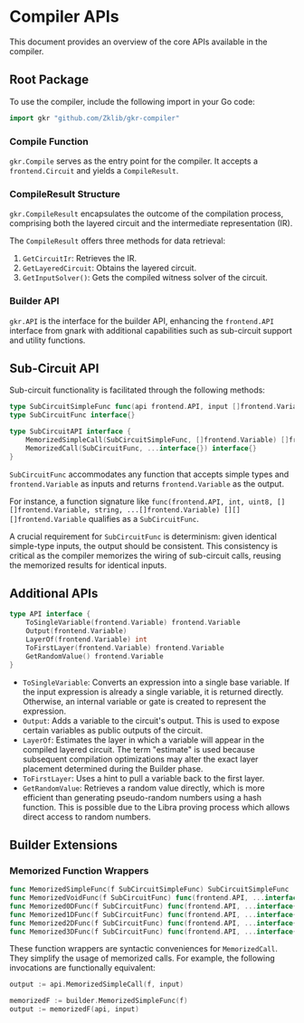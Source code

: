 # Compiler APIs

This document provides an overview of the core APIs available in the compiler.

## Root Package

To use the compiler, include the following import in your Go code:

```go
import gkr "github.com/Zklib/gkr-compiler"
```

### Compile Function

`gkr.Compile` serves as the entry point for the compiler. It accepts a `frontend.Circuit` and yields a `CompileResult`.

### CompileResult Structure

`gkr.CompileResult` encapsulates the outcome of the compilation process, comprising both the layered circuit and the intermediate representation (IR).

The `CompileResult` offers three methods for data retrieval:

1. `GetCircuitIr`: Retrieves the IR.
2. `GetLayeredCircuit`: Obtains the layered circuit.
3. `GetInputSolver()`: Gets the compiled witness solver of the circuit.

### Builder API

`gkr.API` is the interface for the builder API, enhancing the `frontend.API` interface from gnark with additional capabilities such as sub-circuit support and utility functions.

## Sub-Circuit API

Sub-circuit functionality is facilitated through the following methods:

```go
type SubCircuitSimpleFunc func(api frontend.API, input []frontend.Variable) []frontend.Variable
type SubCircuitFunc interface{}

type SubCircuitAPI interface {
	MemorizedSimpleCall(SubCircuitSimpleFunc, []frontend.Variable) []frontend.Variable
	MemorizedCall(SubCircuitFunc, ...interface{}) interface{}
}
```

`SubCircuitFunc` accommodates any function that accepts simple types and `frontend.Variable` as inputs and returns `frontend.Variable` as the output.

For instance, a function signature like `func(frontend.API, int, uint8, [][]frontend.Variable, string, ...[]frontend.Variable) [][][]frontend.Variable` qualifies as a `SubCircuitFunc`.

A crucial requirement for `SubCircuitFunc` is determinism: given identical simple-type inputs, the output should be consistent. This consistency is critical as the compiler memorizes the wiring of sub-circuit calls, reusing the memorized results for identical inputs.

## Additional APIs

```go
type API interface {
	ToSingleVariable(frontend.Variable) frontend.Variable
	Output(frontend.Variable)
	LayerOf(frontend.Variable) int
	ToFirstLayer(frontend.Variable) frontend.Variable
	GetRandomValue() frontend.Variable
}
```

- `ToSingleVariable`: Converts an expression into a single base variable. If the input expression is already a single variable, it is returned directly. Otherwise, an internal variable or gate is created to represent the expression.
- `Output`: Adds a variable to the circuit's output. This is used to expose certain variables as public outputs of the circuit.
- `LayerOf`: Estimates the layer in which a variable will appear in the compiled layered circuit. The term "estimate" is used because subsequent compilation optimizations may alter the exact layer placement determined during the Builder phase.
- `ToFirstLayer`: Uses a hint to pull a variable back to the first layer.
- `GetRandomValue`: Retrieves a random value directly, which is more efficient than generating pseudo-random numbers using a hash function. This is possible due to the Libra proving process which allows direct access to random numbers.

## Builder Extensions

### Memorized Function Wrappers

```go
func MemorizedSimpleFunc(f SubCircuitSimpleFunc) SubCircuitSimpleFunc
func MemorizedVoidFunc(f SubCircuitFunc) func(frontend.API, ...interface{})
func Memorized0DFunc(f SubCircuitFunc) func(frontend.API, ...interface{}) frontend.Variable
func Memorized1DFunc(f SubCircuitFunc) func(frontend.API, ...interface{}) []frontend.Variable
func Memorized2DFunc(f SubCircuitFunc) func(frontend.API, ...interface{}) [][]frontend.Variable
func Memorized3DFunc(f SubCircuitFunc) func(frontend.API, ...interface{}) [][][]frontend.Variable
```

These function wrappers are syntactic conveniences for `MemorizedCall`. They simplify the usage of memorized calls. For example, the following invocations are functionally equivalent:

```go
output := api.MemorizedSimpleCall(f, input)

memorizedF := builder.MemorizedSimpleFunc(f)
output := memorizedF(api, input)
```